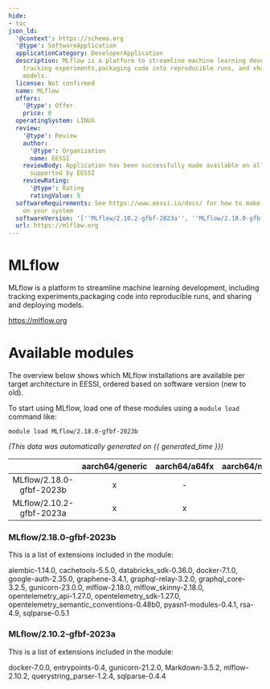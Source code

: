 ```yaml
---
hide:
- toc
json_ld:
  '@context': https://schema.org
  '@type': SoftwareApplication
  applicationCategory: DeveloperApplication
  description: MLflow is a platform to streamline machine learning development, including
    tracking experiments,packaging code into reproducible runs, and sharing and deploying
    models.
  license: Not confirmed
  name: MLflow
  offers:
    '@type': Offer
    price: 0
  operatingSystem: LINUX
  review:
    '@type': Review
    author:
      '@type': Organization
      name: EESSI
    reviewBody: Application has been successfully made available on all architectures
      supported by EESSI
    reviewRating:
      '@type': Rating
      ratingValue: 5
  softwareRequirements: See https://www.eessi.io/docs/ for how to make EESSI available
    on your system
  softwareVersion: '[''MLflow/2.10.2-gfbf-2023a'', ''MLflow/2.18.0-gfbf-2023b'']'
  url: https://mlflow.org
---
```


MLflow
======


MLflow is a platform to streamline machine learning development, including tracking experiments,packaging code into reproducible runs, and sharing and deploying models.

https://mlflow.org
# Available modules


The overview below shows which MLflow installations are available per target architecture in EESSI, ordered based on software version (new to old).

To start using MLflow, load one of these modules using a `module load` command like:

```shell
module load MLflow/2.18.0-gfbf-2023b
```

*(This data was automatically generated on {{ generated_time }})*

| |aarch64/generic|aarch64/a64fx|aarch64/neoverse_n1|aarch64/neoverse_v1|aarch64/nvidia/grace|x86_64/generic|x86_64/amd/zen2|x86_64/amd/zen3|x86_64/amd/zen4|x86_64/intel/cascadelake|x86_64/intel/haswell|x86_64/intel/icelake|x86_64/intel/sapphirerapids|x86_64/intel/skylake_avx512|
| :---: | :---: | :---: | :---: | :---: | :---: | :---: | :---: | :---: | :---: | :---: | :---: | :---: | :---: | :---: |
|MLflow/2.18.0-gfbf-2023b|x|-|x|x|x|x|x|x|x|x|x|x|x|x|
|MLflow/2.10.2-gfbf-2023a|x|x|x|x|x|x|x|x|x|x|x|x|x|x|


### MLflow/2.18.0-gfbf-2023b

This is a list of extensions included in the module:

alembic-1.14.0, cachetools-5.5.0, databricks_sdk-0.36.0, docker-7.1.0, google-auth-2.35.0, graphene-3.4.1, graphql-relay-3.2.0, graphql_core-3.2.5, gunicorn-23.0.0, mlflow-2.18.0, mlflow_skinny-2.18.0, opentelemetry_api-1.27.0, opentelemetry_sdk-1.27.0, opentelemetry_semantic_conventions-0.48b0, pyasn1-modules-0.4.1, rsa-4.9, sqlparse-0.5.1

### MLflow/2.10.2-gfbf-2023a

This is a list of extensions included in the module:

docker-7.0.0, entrypoints-0.4, gunicorn-21.2.0, Markdown-3.5.2, mlflow-2.10.2, querystring_parser-1.2.4, sqlparse-0.4.4